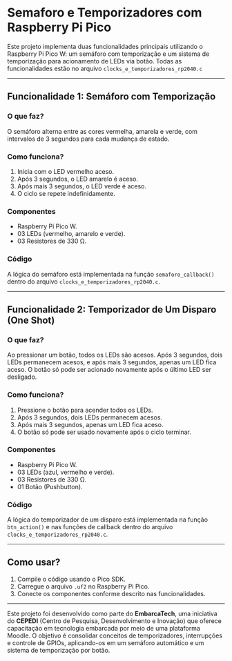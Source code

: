 # Semaforo e Temporizadores com Raspberry Pi Pico

Este projeto implementa duas funcionalidades principais utilizando o Raspberry Pi Pico W: um semáforo com temporização e um sistema de temporização para acionamento de LEDs via botão. Todas as funcionalidades estão no arquivo `clocks_e_temporizadores_rp2040.c`

---

## Funcionalidade 1: Semáforo com Temporização

### O que faz?
O semáforo alterna entre as cores vermelha, amarela e verde, com intervalos de 3 segundos para cada mudança de estado.

### Como funciona?
1. Inicia com o LED vermelho aceso.
2. Após 3 segundos, o LED amarelo é aceso.
3. Após mais 3 segundos, o LED verde é aceso.
4. O ciclo se repete indefinidamente.

### Componentes
- Raspberry Pi Pico W.
- 03 LEDs (vermelho, amarelo e verde).
- 03 Resistores de 330 Ω.

### Código
A lógica do semáforo está implementada na função `semaforo_callback()` dentro do arquivo `clocks_e_temporizadores_rp2040.c`.

---

## Funcionalidade 2: Temporizador de Um Disparo (One Shot)

### O que faz?
Ao pressionar um botão, todos os LEDs são acesos. Após 3 segundos, dois LEDs permanecem acesos, e após mais 3 segundos, apenas um LED fica aceso. O botão só pode ser acionado novamente após o último LED ser desligado.

### Como funciona?
1. Pressione o botão para acender todos os LEDs.
2. Após 3 segundos, dois LEDs permanecem acesos.
3. Após mais 3 segundos, apenas um LED fica aceso.
4. O botão só pode ser usado novamente após o ciclo terminar.

### Componentes
- Raspberry Pi Pico W.
- 03 LEDs (azul, vermelho e verde).
- 03 Resistores de 330 Ω.
- 01 Botão (Pushbutton).

### Código
A lógica do temporizador de um disparo está implementada na função `btn_action()` e nas funções de callback dentro do arquivo `clocks_e_temporizadores_rp2040.c`.

---

## Como usar?
1. Compile o código usando o Pico SDK.
2. Carregue o arquivo `.uf2` no Raspberry Pi Pico.
3. Conecte os componentes conforme descrito nas funcionalidades.

---

Este projeto foi desenvolvido como parte do **EmbarcaTech**, uma iniciativa do **CEPEDI** (Centro de Pesquisa, Desenvolvimento e Inovação) que oferece capacitação em tecnologia embarcada por meio de uma plataforma Moodle. O objetivo é consolidar conceitos de temporizadores, interrupções e controle de GPIOs, aplicando-os em um semáforo automático e um sistema de temporização por botão.
